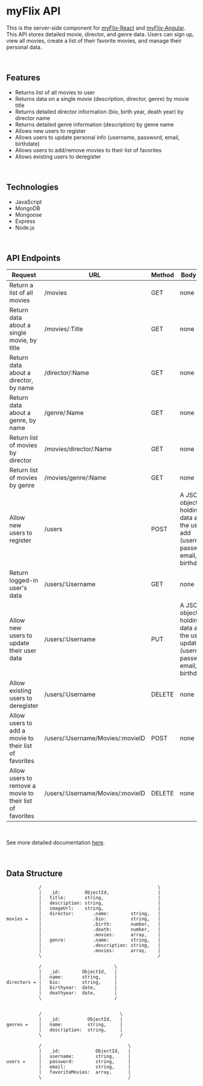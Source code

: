 # myFlix API

This is the server-side component for [myFlix-React](https://github.com/ellenmariestuder/myFlix-React) and [myFlix-Angular](https://github.com/ellenmariestuder/myFlix-Angular). This API stores detailed movie, director, and genre data. Users can sign up, view all movies, create a list of their favorite movies, and manage their personal data. 

&nbsp;


## Features 
* Returns list of all movies to user 
* Returns data on a single movie (description, director, genre) by movie title 
* Returns detailed director information (bio, birth year, death year) by director name 
* Returns detailed genre information (description) by genre name
* Allows new users to register 
* Allows users to update personal info (username, password, email, birthdate) 
* Allows users to add/remove movies to their list of favorites 
* Allows existing users to deregister 

&nbsp;


## Technologies 
* JavaScript 
* MongoDB
* Mongoose 
* Express 
* Node.js 

&nbsp;


## API Endpoints 

Request | URL | Method | Body Data 
--- | --- | --- | --- | 
Return a list of all movies |  /movies | GET | none 
Return data about a single movie, by title |  /movies/:Title | GET |  none
Return data about a director, by name |  /director/:Name | GET | none 
Return data about a genre, by name |  /genre/:Name | GET | none 
Return list of movies by director | /movies/director/:Name | GET | none
Return list of movies by genre | /movies/genre/:Name | GET | none
Allow new users to register |  /users | POST | A JSON object holding data about the user to add (username, password, email, birthday) 
Return logged-in user's data |  /users/:Username | GET | none 
Allow new users to update their user data |  /users/:Username | PUT | A JSON object holding data about the user to update (username, password, email, birthday)  
Allow existing users to deregister |  /users/:Username | DELETE | none 
Allow users to add a movie to their list of favorites |  /users/:Username/Movies/:movieID | POST | none 
Allow users to remove a movie to their list of favorites |  /users/:Username/Movies/:movieID | DELETE | none 

&nbsp;

See more detailed documentation [here](https://getmyflix.herokuapp.com/documentation.html). 

&nbsp;

## Data Structure
```
            /                                           \
            |   _id:         ObjectId,                  |
            |   title:       string,                    | 
            |   description: string,                    |
            |   imageUrl:    string,                    |
            |   director:       .name:        string,   |
movies =    |                   .bio:         string,   |
            |                   .birth:       number,   |
            |                   .death:       number,   |
            |                   .movies:      array,    |
            |   genre:          .name:        string,   |
            |                   .description: string,   |
            |                   .movies:      array,    |
            \                                           /
```
```
            /                           \
            |   _id:        ObjectId,   |
            |   name:       string,     |
directors = |   bio:        string,     |
            |   birthyear:  date,       |
            |   deathyear:  date,       |
            \                           /
```

```

            /                             \
            |   _id:          ObjectId,   |
genres =    |   name:         string,     |  
            |   description:  string,     |
            \                             /
```

```
            /                                \
            |   _id:             ObjectId,   |
            |   username:        string,     |
users =     |   password:        string,     |
            |   email:           string,     |
            |   favoriteMovies:  array,      |
            \                                /
```